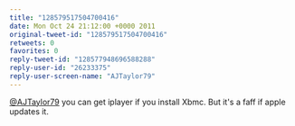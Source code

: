 ```yaml
---
title: "128579517504700416"
date: Mon Oct 24 21:12:00 +0000 2011
original-tweet-id: "128579517504700416"
retweets: 0
favorites: 0
reply-tweet-id: "128577948696588288"
reply-user-id: "26233375"
reply-user-screen-name: "AJTaylor79"
---
```

<a href="https://twitter.com/AJTaylor79">@AJTaylor79</a> you can get iplayer if you install Xbmc. But it's a faff if apple updates it.

